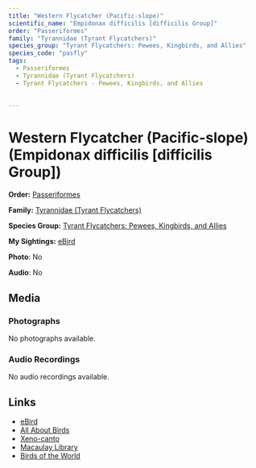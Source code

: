 ```yaml
---
title: "Western Flycatcher (Pacific-slope)"
scientific_name: "Empidonax difficilis [difficilis Group]"
order: "Passeriformes"
family: "Tyrannidae (Tyrant Flycatchers)"
species_group: "Tyrant Flycatchers: Pewees, Kingbirds, and Allies"
species_code: "pasfly"
tags: 
  - Passeriformes
  - Tyrannidae (Tyrant Flycatchers)
  - Tyrant Flycatchers - Pewees, Kingbirds, and Allies
  
  
---
```


# Western Flycatcher (Pacific-slope) (Empidonax difficilis [difficilis Group])

**Order:** [Passeriformes](/tags/passeriformes)

**Family:** [Tyrannidae (Tyrant Flycatchers)](/tags/tyrannidae-tyrant-flycatchers)

**Species Group:** [Tyrant Flycatchers: Pewees, Kingbirds, and Allies](/tags/tyrant-flycatchers-pewees-kingbirds-and-allies)

**My Sightings:** [eBird](https://ebird.org/lifelist?r=world&time=life&spp=pasfly)

**Photo**: No 

**Audio**: No

## Media
### Photographs
No photographs available.

### Audio Recordings
No audio recordings available.

## Links
* [eBird](https://ebird.org/species/pasfly) 
* [All About Birds](https://www.allaboutbirds.org/guide/pasfly) 
* [Xeno-canto](https://www.xeno-canto.org/species/empidonax-difficilis-[difficilis-group]) 
* [Macaulay Library](https://search.macaulaylibrary.org/catalog?taxonCode=pasfly&sort=rating_rank_desc)
* [Birds of the World](https://birdsoftheworld.org/bow/species/pasfly)
